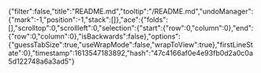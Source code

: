 {"filter":false,"title":"README.md","tooltip":"/README.md","undoManager":{"mark":-1,"position":-1,"stack":[]},"ace":{"folds":[],"scrolltop":0,"scrollleft":0,"selection":{"start":{"row":0,"column":0},"end":{"row":0,"column":0},"isBackwards":false},"options":{"guessTabSize":true,"useWrapMode":false,"wrapToView":true},"firstLineState":0},"timestamp":1613547183892,"hash":"47c4166af0e4e93fb0d2a0c0a5d122748a6a3ad5"}